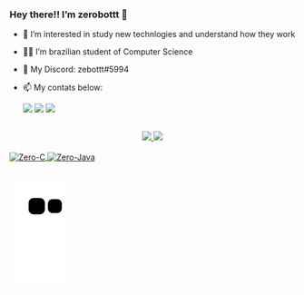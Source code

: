 ### Hey there!! I’m zerobottt 👋
- 🌱 I’m interested in study new technlogies and understand how they work
- 👨‍💻 I’m brazilian student of Computer Science
- 🤖 My Discord: zebottt#5994
- 📫 My contats below:
  
  <a href="https://www.instagram.com/zerobottt/" target="_blank"><img src="https://img.shields.io/badge/-Instagram-%23E4405F?style=for-the-badge&logo=instagram&logoColor=white" target="_blank"></a>
  <a href = "mailto:joserobertomi1203@gmail.com"><img src="https://img.shields.io/badge/-Gmail-%23333?style=for-the-badge&logo=gmail&logoColor=white" target="_blank"></a>
  <a href="https://www.linkedin.com/in/jose-roberto-mendonca-inacio-b41581245" target="_blank"><img src="https://img.shields.io/badge/-LinkedIn-%230077B5?style=for-the-badge&logo=linkedin&logoColor=white" target="_blank"></a> 

##

<div align="center">
  <a href="https://github.com/zerobottt">
  <img height="155em" src="https://github-readme-stats.vercel.app/api?username=zerobottt&show_icons=true&theme=dark&include_all_commits=true&count_private=true"/>
  <img height="155em" src="https://github-readme-stats.vercel.app/api/top-langs/?username=zerobottt&layout=compact&langs_count=7&theme=dark"/>
</div>
<div style="display: inline_block"><br>
  <img align="center" alt="Zero-C" height="60" width="80" src="https://cdn.jsdelivr.net/gh/devicons/devicon/icons/c/c-original.svg">
  <img align="center" alt="Zero-Java" height="60" width="80" src="https://cdn.jsdelivr.net/gh/devicons/devicon/icons/java/java-original.svg">
</div>
  
##
 
<div> 

  ![Snake animation](https://github.com/rafaballerini/rafaballerini/blob/output/github-contribution-grid-snake.svg)
 
</div>



<!---
zerobottt/zerobottt is a ✨ special ✨ repository because its `README.md` (this file) appears on your GitHub profile.
You can click the Preview link to take a look at your changes.
--->
